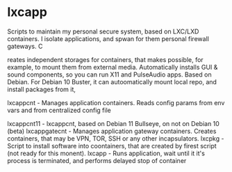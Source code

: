 # lxcapp

Scripts to maintain my personal secure system, based on  LXC/LXD containers. I isolate applications, and spwan for them personal firewall gateways. C

reates independent storages for containers, that makes possible, for example, to mount them from external media. Automatically installs GUI & sound components, so you can run X11 and PulseAudio apps. Based on Debian. For Debian 10 Buster, it can autoomatically mount local repo, and install packages from it,

lxcappcnt - Manages application containers. Reads config params from env vars and from centralized config file

lxcappcnt11 - lxcappcnt, based on Debian 11 Bullseye, on  not on Debian 10 (beta)
lxcappgatecnt - Manages application gateway containers. Creates containers, that may be VPN, TOR, SSH or any other incapsulators.
lxcpkg - Script to install software into coontainers, that are created by firest script (not ready for this monent).
lxcapp - Runs application, wait until it it's process is terminated, and performs delayed stop of container

